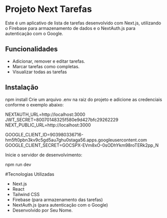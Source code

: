 # Projeto Next Tarefas

Este é um aplicativo de lista de tarefas desenvolvido com Next.js, utilizando o Firebase para armazenamento de dados e o NextAuth.js para autenticação com o Google.

## Funcionalidades

- Adicionar, remover e editar tarefas.
- Marcar tarefas como completas.
- Visualizar todas as tarefas

## Instalação

npm install
Crie um arquivo .env na raiz do projeto e adicione as credenciais conforme o exemplo abaixo:

NEXTAUTH_URL=http://localhost:3000
JWT_SECRET=80070148325f580e9d427bfc29262229
NEXT_PUBLIC_URL=http://localhost:3000

GOOGLE_CLIENT_ID=903980336716-hm5ft0pbn3kv9c5gd5au7ghu0staga56.apps.googleusercontent.com
GOOGLE_CLIENT_SECRET=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

Inicie o servidor de desenvolvimento:

npm run dev

#Tecnologias Utilizadas

- Next.js
- React
- Tailwind CSS
- Firebase (para armazenamento das tarefas)
- NextAuth.js (para autenticação com o Google)
- Desenvolvido por Seu Nome.
